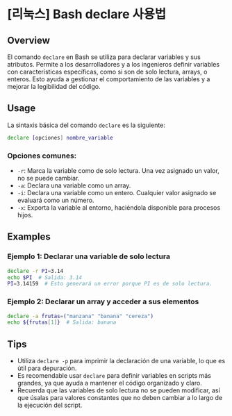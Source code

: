 # [리눅스] Bash declare 사용법

## Overview
El comando `declare` en Bash se utiliza para declarar variables y sus atributos. Permite a los desarrolladores y a los ingenieros definir variables con características específicas, como si son de solo lectura, arrays, o enteros. Esto ayuda a gestionar el comportamiento de las variables y a mejorar la legibilidad del código.

## Usage
La sintaxis básica del comando `declare` es la siguiente:

```bash
declare [opciones] nombre_variable
```

### Opciones comunes:
- `-r`: Marca la variable como de solo lectura. Una vez asignado un valor, no se puede cambiar.
- `-a`: Declara una variable como un array.
- `-i`: Declara una variable como un entero. Cualquier valor asignado se evaluará como un número.
- `-x`: Exporta la variable al entorno, haciéndola disponible para procesos hijos.

## Examples
### Ejemplo 1: Declarar una variable de solo lectura
```bash
declare -r PI=3.14
echo $PI  # Salida: 3.14
PI=3.14159  # Esto generará un error porque PI es de solo lectura.
```

### Ejemplo 2: Declarar un array y acceder a sus elementos
```bash
declare -a frutas=("manzana" "banana" "cereza")
echo ${frutas[1]}  # Salida: banana
```

## Tips
- Utiliza `declare -p` para imprimir la declaración de una variable, lo que es útil para depuración.
- Es recomendable usar `declare` para definir variables en scripts más grandes, ya que ayuda a mantener el código organizado y claro.
- Recuerda que las variables de solo lectura no se pueden modificar, así que úsalas para valores constantes que no deben cambiar a lo largo de la ejecución del script.